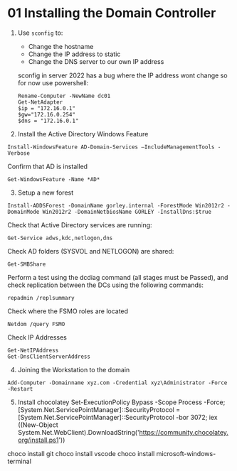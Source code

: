 # 01 Installing the Domain Controller

1. Use `sconfig` to:
    - Change the hostname
    - Change the IP address to static
    - Change the DNS server to our own IP address

    sconfig in server 2022 has a bug where the IP address wont change so for now use powershell:

    ```shell
    Rename-Computer -NewName dc01
    Get-NetAdapter
    $ip = "172.16.0.1"
    $gw="172.16.0.254"
    $dns = "172.16.0.1"
    ```

2. Install the Active Directory Windows Feature

```shell
Install-WindowsFeature AD-Domain-Services –IncludeManagementTools -Verbose
```

Confirm that AD is installed
```shell
Get-WindowsFeature -Name *AD*
```
3. Setup a new forest

```shell
Install-ADDSForest -DomainName gorley.internal -ForestMode Win2012r2 -DomainMode Win2012r2 -DomainNetbiosName GORLEY -InstallDns:$true
```

Check that Active Directory services are running:
```shell
Get-Service adws,kdc,netlogon,dns
```

Check AD folders (SYSVOL and NETLOGON) are shared:
```shell
Get-SMBShare
```

Perform a test using the dcdiag command (all stages must be Passed), and check replication between the DCs using the following commands:
```shell
repadmin /replsummary
```

Check where the FSMO roles are located
```shell
Netdom /query FSMO
```

Check IP Addresses
```shell
Get-NetIPAddress
Get-DnsClientServerAddress
```

4. Joining the Workstation to the domain
```shell
Add-Computer -Domainname xyz.com -Credential xyz\Administrator -Force -Restart
```

5. Install chocolatey
Set-ExecutionPolicy Bypass -Scope Process -Force; [System.Net.ServicePointManager]::SecurityProtocol = [System.Net.ServicePointManager]::SecurityProtocol -bor 3072; iex ((New-Object System.Net.WebClient).DownloadString('https://community.chocolatey.org/install.ps1'))

choco install git
choco install vscode
choco install microsoft-windows-terminal
